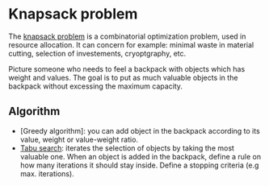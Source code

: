 # Knapsack problem

The [knapsack problem](https://wikipedia.org/wiki/knapsack_problem) is a combinatorial optimization problem, used in resource allocation. It can concern for example: minimal waste in material cutting, selection of investements, cryoptgraphy, etc.

Picture someone who needs to feel a backpack with objects which has weight and values. The goal is to put as much valuable objects in the backpack without excessing the maximum capacity.

## Algorithm

- [Greedy algorithm]: you can add object in the backpack according to its value, weight or value-weight ratio.
- [Tabu search](../search/tabu-search.md): iterates the selection of objects by taking the most valuable one. When an object is added in the backpack, define a rule on how many iterations it should stay inside. Define a stopping criteria (e.g max. iterations).
